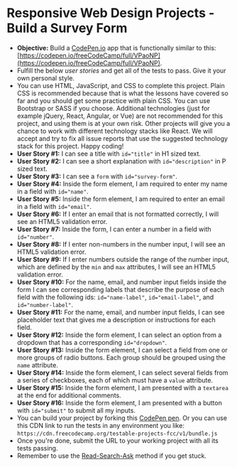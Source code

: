 # Responsive Web Design Projects - Build a Survey Form

  * **Objective:** Build a [CodePen.io](https://codepen.io) app that is functionally similar to this: [https://codepen.io/freeCodeCamp/full/VPaoNP](https://codepen.io/freeCodeCamp/full/VPaoNP).
  * Fulfill the below *user stories* and get all of the tests to pass. Give it your own personal style.
  * You can use HTML, JavaScript, and CSS to complete this project. Plain CSS is recommended because that is what the lessons have covered so far and you should get some practice with plain CSS. You can use Bootstrap or SASS if you choose. Additional technologies (just for example jQuery, React, Angular, or Vue) are not recommended for this project, and using them is at your own risk. Other projects will give you a chance to work with different technology stacks like React. We will accept and try to fix all issue reports that use the suggested technology stack for this project. Happy coding!
  * **User Story #1:** I can see a title with `id="title"` in H1 sized text.
  * **User Story #2:** I can see a short explanation with `id="description"` in P sized text.
  * **User Story #3:** I can see a `form` with `id="survey-form"`.
  * **User Story #4:** Inside the form element, I am required to enter my name in a field with `id="name"`.
  * **User Story #5:** Inside the form element, I am required to enter an email in a field with `id="email"`.
  * **User Story #6:** If I enter an email that is not formatted correctly, I will see an HTML5 validation error.
  * **User Story #7:** Inside the form, I can enter a number in a field with `id="number"`.
  * **User Story #8:** If I enter non-numbers in the number input, I will see an HTML5 validation error.
  * **User Story #9:** If I enter numbers outside the range of the number input, which are defined by the `min` and `max` attributes, I will see an HTML5 validation error.
  * **User Story #10:** For the name, email, and number input fields inside the form I can see corresponding labels that describe the purpose of each field with the following ids: `id="name-label"`, `id="email-label"`, and `id="number-label"`.
  * **User Story #11:** For the name, email, and number input fields, I can see placeholder text that gives me a description or instructions for each field.
  * **User Story #12:** Inside the form element, I can select an option from a dropdown that has a corresponding `id="dropdown"`.
  * **User Story #13:** Inside the form element, I can select a field from one or more groups of radio buttons. Each group should be grouped using the `name` attribute.
  * **User Story #14:** Inside the form element, I can select several fields from a series of checkboxes, each of which must have a `value` attribute.
  * **User Story #15:** Inside the form element, I am presented with a `textarea` at the end for additional comments.
  * **User Story #16:** Inside the form element, I am presented with a button with `id="submit"` to submit all my inputs.
  * You can build your project by forking this [CodePen pen](https://codepen.io/freeCodeCamp/pen/MJjpwO). Or you can use this CDN link to run the tests in any environment you like: `https://cdn.freecodecamp.org/testable-projects-fcc/v1/bundle.js`
  * Once you're done, submit the URL to your working project with all its tests passing.
  * Remember to use the [Read-Search-Ask](https://forum.freecodecamp.org/t/how-to-get-help-when-you-are-stuck/19514) method if you get stuck.